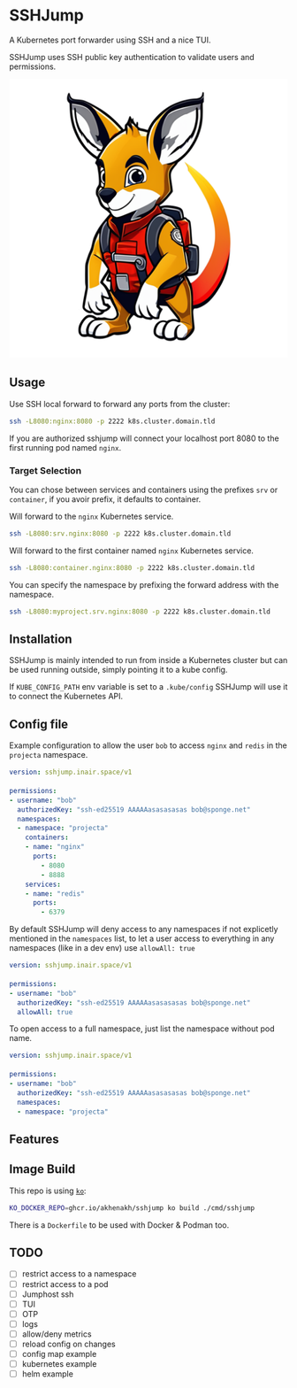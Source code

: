 
# SSHJump

A Kubernetes port forwarder using SSH and a nice TUI.

SSHJump uses SSH public key authentication to validate users and permissions.

![SSH Jump kangaroo logo](img/sshjump512.png?raw=true "SSH Jump logo")

## Usage

Use SSH local forward to forward any ports from the cluster:

```sh
ssh -L8080:nginx:8080 -p 2222 k8s.cluster.domain.tld
```
If you are authorized sshjump will connect your localhost port 8080 to the first running pod named `nginx`.

### Target Selection

You can chose between services and containers using the prefixes `srv` or `container`, if you avoir prefix, it defaults to container.

Will forward to the `nginx` Kubernetes service.
```sh
ssh -L8080:srv.nginx:8080 -p 2222 k8s.cluster.domain.tld
```

Will forward to the first container named `nginx` Kubernetes service.
```sh
ssh -L8080:container.nginx:8080 -p 2222 k8s.cluster.domain.tld
```

You can specify the namespace by prefixing the forward address with the namespace.
```sh
ssh -L8080:myproject.srv.nginx:8080 -p 2222 k8s.cluster.domain.tld
```

## Installation

SSHJump is mainly intended to run from inside a Kubernetes cluster but can be used running outside, simply pointing it to a kube config.

If `KUBE_CONFIG_PATH` env variable is set to a `﻿.kube/config` SSHJump will use it to connect the Kubernetes API.



## Config file

Example configuration to allow the user `bob` to access `nginx` and `redis` in the `projecta` namespace.
```yaml
version: sshjump.inair.space/v1

permissions:
- username: "bob"
  authorizedKey: "ssh-ed25519 AAAAAasasasasas bob@sponge.net"
  namespaces:
  - namespace: "projecta"
    containers:
    - name: "nginx"
      ports:
        - 8080
        - 8888
    services:
    - name: "redis"
      ports:
        - 6379
```

By default SSHJump will deny access to any namespaces if not explicetly mentioned in the `namespaces` list, to let a user access to everything in any namespaces (like in a dev env) use `allowAll: true`

```yaml
version: sshjump.inair.space/v1

permissions:
- username: "bob"
  authorizedKey: "ssh-ed25519 AAAAAasasasasas bob@sponge.net"
  allowAll: true
```

To open access to a full namespace, just list the namespace without pod name.
```yaml
version: sshjump.inair.space/v1

permissions:
- username: "bob"
  authorizedKey: "ssh-ed25519 AAAAAasasasasas bob@sponge.net"
  namespaces:
  - namespace: "projecta"
```
## Features





## Image Build

This repo is using [`ko`](https://ko.build):
```sh
KO_DOCKER_REPO=ghcr.io/akhenakh/sshjump ko build ./cmd/sshjump
```

There is a `Dockerfile` to be used with Docker & Podman too.


## TODO

- [ ] restrict access to a namespace
- [ ] restrict access to a pod
- [ ] Jumphost ssh
- [ ] TUI
- [ ] OTP
- [ ] logs
- [ ] allow/deny metrics
- [ ] reload config on changes
- [ ] config map example
- [ ] kubernetes example
- [ ] helm example
